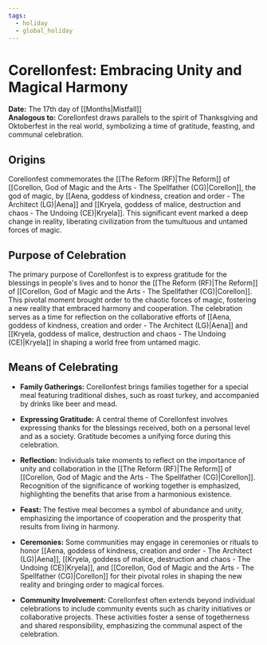 ```yaml
---
tags:
  - holiday
  - global_holiday
---
```

# Corellonfest: Embracing Unity and Magical Harmony

**Date:** The 17th day of [[Months|Mistfall]]  
**Analogous to:** Corellonfest draws parallels to the spirit of Thanksgiving and Oktoberfest in the real world, symbolizing a time of gratitude, feasting, and communal celebration.

## Origins

Corellonfest commemorates the [[The Reform (RF)|The Reform]] of [[Corellon, God of Magic and the Arts - The Spellfather (CG)|Corellon]], the god of magic, by [[Aena, goddess of kindness, creation and order - The Architect (LG)|Aena]] and [[Kryela, goddess of malice, destruction and chaos - The Undoing (CE)|Kryela]]. This significant event marked a deep change in reality, liberating civilization from the tumultuous and untamed forces of magic.

## Purpose of Celebration

The primary purpose of Corellonfest is to express gratitude for the blessings in people's lives and to honor the [[The Reform (RF)|The Reform]] of [[Corellon, God of Magic and the Arts - The Spellfather (CG)|Corellon]]. This pivotal moment brought order to the chaotic forces of magic, fostering a new reality that embraced harmony and cooperation. The celebration serves as a time for reflection on the collaborative efforts of [[Aena, goddess of kindness, creation and order - The Architect (LG)|Aena]] and [[Kryela, goddess of malice, destruction and chaos - The Undoing (CE)|Kryela]] in shaping a world free from untamed magic.

## Means of Celebrating

- **Family Gatherings:** Corellonfest brings families together for a special meal featuring traditional dishes, such as roast turkey, and accompanied by drinks like beer and mead.

- **Expressing Gratitude:** A central theme of Corellonfest involves expressing thanks for the blessings received, both on a personal level and as a society. Gratitude becomes a unifying force during this celebration.

- **Reflection:** Individuals take moments to reflect on the importance of unity and collaboration in the [[The Reform (RF)|The Reform]] of [[Corellon, God of Magic and the Arts - The Spellfather (CG)|Corellon]]. Recognition of the significance of working together is emphasized, highlighting the benefits that arise from a harmonious existence.

- **Feast:** The festive meal becomes a symbol of abundance and unity, emphasizing the importance of cooperation and the prosperity that results from living in harmony.

- **Ceremonies:** Some communities may engage in ceremonies or rituals to honor [[Aena, goddess of kindness, creation and order - The Architect (LG)|Aena]], [[Kryela, goddess of malice, destruction and chaos - The Undoing (CE)|Kryela]], and [[Corellon, God of Magic and the Arts - The Spellfather (CG)|Corellon]] for their pivotal roles in shaping the new reality and bringing order to magical forces.

- **Community Involvement:** Corellonfest often extends beyond individual celebrations to include community events such as charity initiatives or collaborative projects. These activities foster a sense of togetherness and shared responsibility, emphasizing the communal aspect of the celebration.

